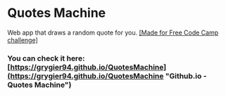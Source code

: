 # Quotes Machine
Web app that draws a random quote for you.
[[Made for Free Code Camp challenge]](https://www.freecodecamp.com/challenges/build-a-random-quote-machine "Free Code Camp")
### You can check it here: [https://grygier94.github.io/QuotesMachine](https://grygier94.github.io/QuotesMachine "Github.io - Quotes Machine")

